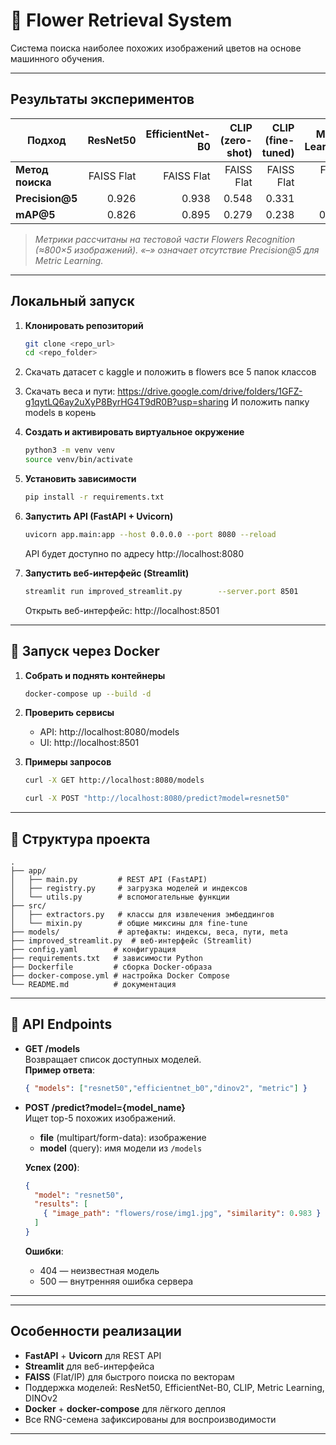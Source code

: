 # 🌼 Flower Retrieval System

Система поиска наиболее похожих изображений цветов на основе машинного обучения.

---

## Результаты экспериментов

| Подход                  | ResNet50 | EfficientNet-B0 | CLIP (zero-shot) | CLIP (fine-tuned) | Metric Learning | DINOv2 |
|-------------------------|---------:|----------------:|-----------------:|------------------:|----------------:|--------:|
| **Метод поиска**        | FAISS Flat | FAISS Flat    | FAISS Flat       | FAISS Flat        | FAISS Flat      | FAISS Flat |
| **Precision@5**         | 0.926    | 0.938           | 0.548            | 0.331             | –               | 0.974   |
| **mAP@5**               | 0.826    | 0.895           | 0.279            | 0.238             | 0.254           | 0.869   |

> *Метрики рассчитаны на тестовой части Flowers Recognition (≈800×5 изображений). «–» означает отсутствие Precision@5 для Metric Learning.*

---

## Локальный запуск

1. **Клонировать репозиторий**  
   ```bash
   git clone <repo_url>
   cd <repo_folder>
   ```
2. Cкачать датасет с kaggle и положить в flowers все 5 папок классов

3. Скачать веса и пути: https://drive.google.com/drive/folders/1GFZ-g1qytLQ6ay2uXyP8ByrHG4T9dR0B?usp=sharing
   И положить папку models в корень

2. **Создать и активировать виртуальное окружение**  
   ```bash
   python3 -m venv venv
   source venv/bin/activate
   ```

3. **Установить зависимости**  
   ```bash
   pip install -r requirements.txt
   ```

4. **Запустить API (FastAPI + Uvicorn)**  
   ```bash
   uvicorn app.main:app --host 0.0.0.0 --port 8080 --reload
   ```
   API будет доступно по адресу http://localhost:8080

5. **Запустить веб-интерфейс (Streamlit)**  
   ```bash
   streamlit run improved_streamlit.py        --server.port 8501        --server.address 0.0.0.0
   ```
   Открыть веб-интерфейс: http://localhost:8501

---

## 🐳 Запуск через Docker

1. **Собрать и поднять контейнеры**  
   ```bash
   docker-compose up --build -d
   ```

2. **Проверить сервисы**  
   - API: http://localhost:8080/models  
   - UI:  http://localhost:8501  

3. **Примеры запросов**  
   ```bash
   curl -X GET http://localhost:8080/models

   curl -X POST "http://localhost:8080/predict?model=resnet50"         -F file=@flowers/rose/353897245_5453f35a8e.jpg
   ```

---

## 📁 Структура проекта

```
.
├── app/
│   ├── main.py         # REST API (FastAPI)
│   ├── registry.py     # загрузка моделей и индексов
│   └── utils.py        # вспомогательные функции
├── src/
│   ├── extractors.py   # классы для извлечения эмбеддингов
│   └── mixin.py        # общие миксины для fine-tune
├── models/             # артефакты: индексы, веса, пути, meta
├── improved_streamlit.py  # веб-интерфейс (Streamlit)
├── config.yaml        # конфигурация
├── requirements.txt   # зависимости Python
├── Dockerfile         # сборка Docker-образа
├── docker-compose.yml # настройка Docker Compose
└── README.md          # документация
```

---

## 🔧 API Endpoints

- **GET /models**  
  Возвращает список доступных моделей.  
  **Пример ответа**:
  ```json
  { "models": ["resnet50","efficientnet_b0","dinov2", "metric"] }
  ```

- **POST /predict?model={model_name}**  
  Ищет top-5 похожих изображений.  
  - **file** (multipart/form-data): изображение  
  - **model** (query): имя модели из `/models`

  **Успех (200)**:
  ```json
  {
    "model": "resnet50",
    "results": [
      { "image_path": "flowers/rose/img1.jpg", "similarity": 0.983 }
    ]
  }
  ```
  **Ошибки**:  
  - 404 — неизвестная модель  
  - 500 — внутренняя ошибка сервера

---

---

## Особенности реализации

- **FastAPI** + **Uvicorn** для REST API  
- **Streamlit** для веб-интерфейса  
- **FAISS** (Flat/IP) для быстрого поиска по векторам  
- Поддержка моделей: ResNet50, EfficientNet-B0, CLIP, Metric Learning, DINOv2  
- **Docker** + **docker-compose** для лёгкого деплоя  
- Все RNG-семена зафиксированы для воспроизводимости  

---


